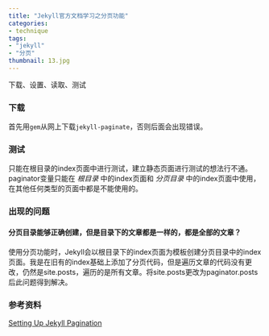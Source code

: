 ```yaml
---
title: "Jekyll官方文档学习之分页功能"
categories: 
- technique
tags: 
- "jekyll"
- "分页"
thumbnail: 13.jpg
---
```

下载、设置、读取、测试
<!--more-->

### 下载
首先用`gem`从网上下载`jekyll-paginate`，否则后面会出现错误。

### 测试
只能在根目录的index页面中进行测试，建立静态页面进行测试的想法行不通。paginator变量只能在 *根目录* 中的index页面和 *分页目录* 中的index页面中使用，在其他任何类型的页面中都是不能使用的。

### 出现的问题

#### 分页目录能够正确创建，但是目录下的文章都是一样的，都是全部的文章？
使用分页功能时，Jekyll会以根目录下的index页面为模板创建分页目录中的index页面。我是在旧有的index基础上添加了分页代码，但是遍历文章的代码没有更改，仍然是site.posts，遍历的是所有文章。将site.posts更改为paginator.posts后此问题得到解决。

### 参考资料
[Setting Up Jekyll Pagination](http://www.ericlagergren.com/blog/jekyll-pagination/)